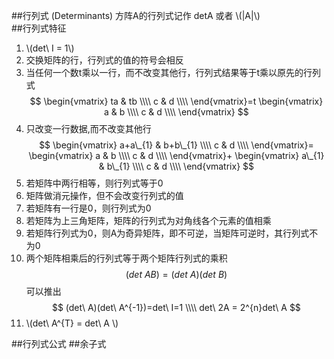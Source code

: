 <script type="text/javascript"
  src="http://cdn.mathjax.org/mathjax/latest/MathJax.js?config=TeX-AMS-MML_HTMLorMML">
</script>
##行列式 (Determinants)
方阵A的行列式记作 detA 或者 \\(|A|\\)  
##行列式特征
1.  \\(det\ I = 1\\)
2.  交换矩阵的行，行列式的值的符号会相反
3.  当任何一个数t乘以一行，而不改变其他行，行列式结果等于t乘以原先的行列式
$$
\begin{vmatrix}
ta & tb \\\\
c & d \\\\
\end{vmatrix}=t
\begin{vmatrix}
a & b \\\\
c & d \\\\
\end{vmatrix}
$$
4.  只改变一行数据,而不改变其他行
$$
\begin{vmatrix}
a+a\_{1} & b+b\_{1} \\\\
c & d \\\\
\end{vmatrix}=
\begin{vmatrix}
a & b \\\\
c & d \\\\
\end{vmatrix}+
\begin{vmatrix}
a\_{1} & b\_{1} \\\\
c & d \\\\
\end{vmatrix}
$$
5.  若矩阵中两行相等，则行列式等于0
6.  矩阵做消元操作，但不会改变行列式的值
7.  若矩阵有一行是0，则行列式为0
8.  若矩阵为上三角矩阵，矩阵的行列式为对角线各个元素的值相乘
9.  若矩阵行列式为0，则A为奇异矩阵，即不可逆，当矩阵可逆时，其行列式不为0
10.  两个矩阵相乘后的行列式等于两个矩阵行列式的乘积
$$
(det\ AB) = (det\ A)(det\ B)
$$
可以推出
$$
(det\ A)(det\ A^{-1})=det\ I=1 \\\\
det\ 2A = 2^{n}det\ A
$$
11.  \\(det\ A^{T} = det\ A \\)

##行列式公式
##余子式
